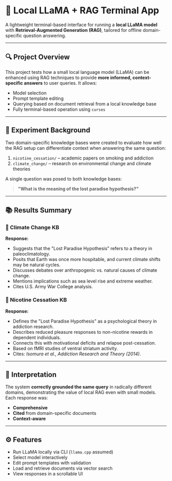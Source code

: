 # 🧠 Local LLaMA + RAG Terminal App

A lightweight terminal-based interface for running a **local LLaMA model** with **Retrieval-Augmented Generation (RAG)**, tailored for offline domain-specific question answering.

---

## 🔍 Project Overview

This project tests how a small local language model (LLaMA) can be enhanced using RAG techniques to provide **more informed, context-specific answers** to user queries. It allows:

- Model selection
- Prompt template editing
- Querying based on document retrieval from a local knowledge base
- Fully terminal-based operation using `curses`

---

## 🧪 Experiment Background

Two domain-specific knowledge bases were created to evaluate how well the RAG setup can differentiate context when answering the same question:

1. `nicotine_cessation/` – academic papers on smoking and addiction
2. `climate_change/` – research on environmental change and climate theories

A single question was posed to both knowledge bases:

> **"What is the meaning of the lost paradise hypothesis?"**

---

## 📚 Results Summary

### 📁 Climate Change KB
**Response:**
- Suggests that the "Lost Paradise Hypothesis" refers to a theory in paleoclimatology.
- Posits that Earth was once more hospitable, and current climate shifts may be natural cycles.
- Discusses debates over anthropogenic vs. natural causes of climate change.
- Mentions implications such as sea level rise and extreme weather.
- Cites U.S. Army War College analysis.

### 📁 Nicotine Cessation KB
**Response:**
- Defines the "Lost Paradise Hypothesis" as a psychological theory in addiction research.
- Describes reduced pleasure responses to non-nicotine rewards in dependent individuals.
- Connects this with motivational deficits and relapse post-cessation.
- Based on fMRI studies of ventral striatum activity.
- Cites: *Isomura et al., Addiction Research and Theory (2014)*.

---

## 🧠 Interpretation

The system **correctly grounded the same query** in radically different domains, demonstrating the value of local RAG even with small models. Each response was:

- **Comprehensive**
- **Cited** from domain-specific documents
- **Context-aware**

---

## ⚙️ Features

- Run LLaMA locally via CLI (`llama.cpp` assumed)
- Select model interactively
- Edit prompt templates with validation
- Load and retrieve documents via vector search
- View responses in a scrollable UI
